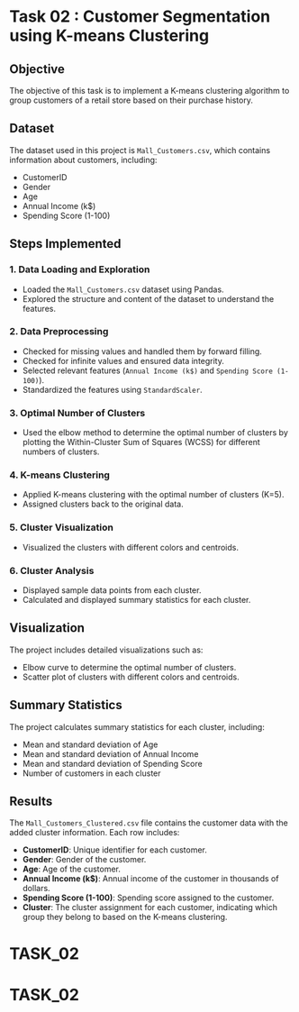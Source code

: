 # Task 02 : Customer Segmentation using K-means Clustering

## Objective
The objective of this task is to implement a K-means clustering algorithm to group customers of a retail store based on their purchase history. 

## Dataset
The dataset used in this project is `Mall_Customers.csv`, which contains information about customers, including:
- CustomerID
- Gender
- Age
- Annual Income (k$)
- Spending Score (1-100)

## Steps Implemented

### 1. Data Loading and Exploration
- Loaded the `Mall_Customers.csv` dataset using Pandas.
- Explored the structure and content of the dataset to understand the features.

### 2. Data Preprocessing
- Checked for missing values and handled them by forward filling.
- Checked for infinite values and ensured data integrity.
- Selected relevant features (`Annual Income (k$)` and `Spending Score (1-100)`).
- Standardized the features using `StandardScaler`.

### 3. Optimal Number of Clusters
- Used the elbow method to determine the optimal number of clusters by plotting the Within-Cluster Sum of Squares (WCSS) for different numbers of clusters.

### 4. K-means Clustering
- Applied K-means clustering with the optimal number of clusters (K=5).
- Assigned clusters back to the original data.

### 5. Cluster Visualization
- Visualized the clusters with different colors and centroids.

### 6. Cluster Analysis
- Displayed sample data points from each cluster.
- Calculated and displayed summary statistics for each cluster.

## Visualization
The project includes detailed visualizations such as:
- Elbow curve to determine the optimal number of clusters.
- Scatter plot of clusters with different colors and centroids.

## Summary Statistics
The project calculates summary statistics for each cluster, including:
- Mean and standard deviation of Age
- Mean and standard deviation of Annual Income
- Mean and standard deviation of Spending Score
- Number of customers in each cluster

## Results
The `Mall_Customers_Clustered.csv` file contains the customer data with the added cluster information. Each row includes:
- **CustomerID**: Unique identifier for each customer.
- **Gender**: Gender of the customer.
- **Age**: Age of the customer.
- **Annual Income (k$)**: Annual income of the customer in thousands of dollars.
- **Spending Score (1-100)**: Spending score assigned to the customer.
- **Cluster**: The cluster assignment for each customer, indicating which group they belong to based on the K-means clustering.

# TASK_02
# TASK_02
